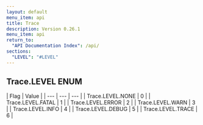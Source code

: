 ```yaml
---
layout: default
menu_item: api
title: Trace
description: Version 0.26.1
menu_item: api
return_to:
  "API Documentation Index": /api/
sections:
  "LEVEL": "#LEVEL"
---
```


## <a name="LEVEL"></a><span>Trace.</span>LEVEL <span class="tags"><span class="enum">ENUM</span></span>

| Flag | Value |
| --- | --- | --- |
| <span>Trace.LEVEL.</span>NONE | 0 |
| <span>Trace.LEVEL.</span>FATAL | 1 |
| <span>Trace.LEVEL.</span>ERROR | 2 |
| <span>Trace.LEVEL.</span>WARN | 3 |
| <span>Trace.LEVEL.</span>INFO | 4 |
| <span>Trace.LEVEL.</span>DEBUG | 5 |
| <span>Trace.LEVEL.</span>TRACE | 6 |

